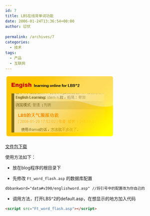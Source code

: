 ```yaml
---
id: 7
title: LBS在线背单词功能
date: 2006-01-24T13:36:54+00:00
author: 愆伏

permalink: /archives/7
categories:
  - 技术
tags:
  - 产品
  - 互联网
---
```


![english](/wp-content/uploads/200601/24_134302_eng.gif)

[文件包下载](/wp-content/uploads/200601/29_161905_.rar)

使用方法如下：

- 放在blog程序的根目录下

- 先修改 `Ft_word_flash.asp` 的数据库配置

```asp
dbbankword="data#v390/englishword.asp" //将引号中的配置改为你自己的
```
- 调用方法，打开LBS^2的default.asp，在想显示的地方加入代码

```html
<script src="Ft_word_flash.asp"></script>
```
